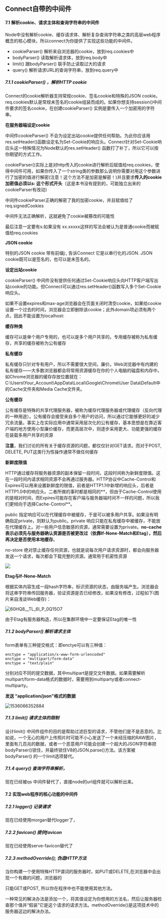 ## Connect自带的中间件

#### 7.1 解析cookie、请求主体和查询字符串的中间件

Node中没有解析cookie、缓存请求体、解析复杂查询字符串之类的高层web程序概念的核心模块，所以connect为你提供了实现这些功能的中间件。

- cookieParser() 解析来自浏览器的cookie，放到req.cookies中
- bodyParser() 读取解析请求体，放到req.body中
- limit() 跟bodyParser() 联手防止读取过大的请求
- query() 解析请求URL的查询字符串，放到req.query中

##### 7.1.1 cookieParser() ，解析HTTP cookie

Connect的cookie解析器支持常规cookie、签名cookie和特殊的JSON cookie。req.cookies默认是常规未签名的cookie组装而成的。如果你想支持session()中间件要求的签名cookie，在创建cookieParser() 实例是要传入一个加密用的字符串。

**在服务器端设定cookie**

 中间件cookieParser() 不会为设定出站cookie提供任何帮助。为此你应该用res.setHeader()函数设定名为Set-Cookie的响应头。Connect针对Set-Cookie响应头这一特殊情况为Node默认的res.setHeader() 函数打了补丁，所以它可以按你期望的方式工作。

cookieParser()实际上是对http传入的cookie进行解析后赋值给req.cookies，使得中间件可用，如果你传入了一个string类的参数那么说明你需要对用这个参数进行了加密的值进行解密(注意！这个方法不是加密是解密！)并且要求**传入的cookie加密值必须以s: 这个形式开头**（这是本书没有提到的，可能独立出来的cookieParser有改动）

中间件cookieParser正确的解密了我的加密cookie，并且赋值给了req.signedCookies

中间件无法正确解析，这就避免了cookie被篡改的可能性

最后注意一定要有s:如果没有 xx.xxxxx这样的写法会被认为是普通cookie而被赋值给req.cookies

**JSON cookie**

特别的JSON cookie 带有前缀j:, 告诉Connect 它是以串行化的JSON.  JSON cookie既可以是签名的，也可以是未签名的。

**设定出站cookie**

cookieParser() 中间件没有提供任何通过Set-Cookie响应头向HTTP客户端写出站cookie的功能。但Connect可以通过res.setHeader()函数写入多个Set-Cookie 响应头。

如果不设置expires和max-age浏览器会在页面关闭时清空cookie，如果给cookie设置一个过去的时间，浏览器会立即删除该cookie；此外domain项必须有两个点，因此不能设置为localhost:

**缓存种类**

缓存可以是单个用户专用的，也可以是多个用户共享的。专用缓存被称为私有缓存，共享的缓存被称为公有缓存

**私有缓存**

私有缓存只针对专有用户，所以不需要很大空间，廉价。Web浏览器中有内建的私有缓存——大多数浏览器都会将常用资源缓存在你的个人电脑的磁盘和内存中。如Chrome浏览器的缓存存放位置就在：C:\Users\Your_Account\AppData\Local\Google\Chrome\User Data\Default中的Cache文件夹和Media Cache文件夹。

**公有缓存**

公有缓存是特殊的共享代理服务器，被称为缓存代理服务器或代理缓存（反向代理的一种用途）。公有缓存会接受来自多个用户的访问，所以通过它能够更好的减少冗余流量。事实上在实际应用中通常采用层次化的公有缓存，基本思想是在靠近客户端的地方使用小型廉价缓存，而更高层次中，则逐步采用更大、功能更强的缓存在装载多用户共享的资源

**注意**，我们讨论的所有关于缓存资源的问题，都仅仅针对GET请求。而对于POST, DELETE, PUT这类行为性操作通常不做任何缓存

**新鲜度限值**

HTTP通过缓存将服务器资源的副本保留一段时间，这段时间称为新鲜度限值。这在一段时间内请求相同资源不会再通过服务器。HTTP协议中Cache-Control和 Expires可以用来设置新鲜度的限值，前者是HTTP1.1中新增的响应头，后者是HTTP1.0中的响应头。二者所做的事时都是相同的**，但由于Cache-Control使用的是相对时间，而Expires可能存在客户端与服务器端时间不一样的问题，所以我们更倾向于选择Cache-Control**。

public 指定响应可以在代理缓存中被缓存，于是可以被多用户共享。如果没有明确指定private，则默认为public。private 响应只能在私有缓存中被缓存，不能放在代理缓存上。对一些用户信息敏感的资源，通常需要设置为private。**no-cache 表示必须先与服务器确认资源是否被更改过（依靠If-None-Match和Etag），然后再决定是否使用本地缓存**。

no-store 绝对禁止缓存任何资源，也就是说每次用户请求资源时，都会向服务器发送一个请求，每次都会下载完整的资源。通常用于机密性资源

![](H:\Node_workspace\nodejs_in_action\doc\2016061414573360.png)

**Etag与If-None-Match**

根据实体内容生成一段hash字符串，标识资源的状态，由服务端产生。浏览器会将这串字符串传回服务器，验证资源是否已经修改，如果没有修改，过程如下(图片来自浅谈Web缓存)：

![60HQ8__TL_6I_P_0Q15O7](H:\Node_workspace\nodejs_in_action\doc\2016061414573362.png)

由于Etag有服务器构造，所以在集群环境中一定要保证Etag的唯一性





##### 7.1.2 bodyParser() 解析请求主体

form表单有三种提交格式：即enctye可以有三种值：

```
enctype = "application/x-www-form-urlencoded"
enctype = "multipart/form-data"
enctype = "text/plain"
```

分别对应不同的提交数据，其中multipart是提交文件数据。如果需要解析multipart/form-data格式的数据时，需要用到multiparty或者connect-multiparty。

**发送 “application/json"格式的数据**

![1536066352884](H:\Node_workspace\nodejs_in_action\doc\1536066352884.png)

##### 7.1.3 limit() 请求主体的限制

设计limit() 中间件组件的目的是帮助过滤巨型的请求，不管他们是不是恶意的。比如说，一个无心的用户上传照片时可能不小心发送了一个未经压缩的RAW图片，里面有几百兆的数据，或者一个恶意用户可能会创建一个超大的JSON字符串把bodyParser()锁住，并最终锁住V8的JSON.parse()方法。该方案被bodyParser() 的一个limit选项替代。

##### 7.1.4 query() 查询字符串解析，

现在已经被qs 中间件替代了，直接node的url组件就可以解析出来。

#### 7.2 实现web程序的核心功能的中间件

##### 7.2.1 logger() 记录请求

现在已经使用morgan替代logger了，

##### 7.2.2 favicon() 提供favicon
现在已经使用serve-favicon替代了

##### 7.2.3 methodOverride(); 伪造HTTP方法

当你构建一个使用特殊HTTP谓词的服务器时，如PUT或DELETE,在浏览器中会出现一个有趣的问题，浏览器的<form>只能GET或POST, 所以你在程序中也不能使用其他方法。

一种常见的解决办法是添加一个<input type=hidden>，将其值设定为你想用的方法名，然后让服务器检查那个值并“假装”它是这个请求的请求方法。methodOverride()是这项技术中的服务器这边的解决办法。
